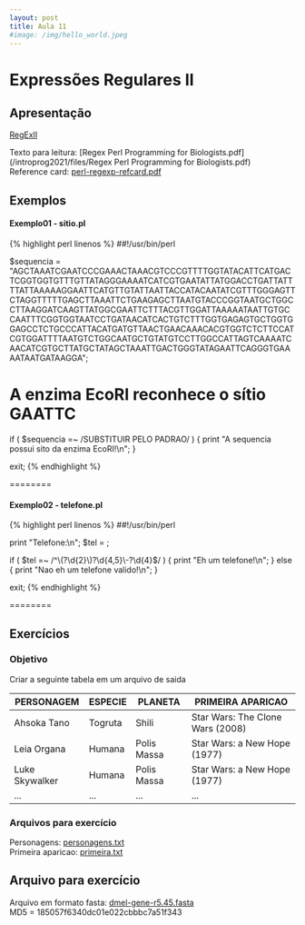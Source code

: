 ```yaml
---
layout: post
title: Aula 11
#image: /img/hello_world.jpeg
---
```

# Expressões Regulares II   

## Apresentação
[RegExII](/introprog2024/pdf/aula11.pdf)  

Texto para leitura: [Regex Perl Programming for Biologists.pdf](/introprog2021/files/Regex Perl Programming for Biologists.pdf)    
Reference card: [perl-regexp-refcard.pdf](/introprog2021/files/perl-regexp-refcard.pdf)    

## Exemplos

#### Exemplo01 - sitio.pl
{% highlight perl linenos %}
##!/usr/bin/perl

$sequencia = "AGCTAAATCGAATCCCGAAACTAAACGTCCCGTTTTGGTATACATTCATGACTCGGTGGTGTTTGTTATAGGGAAAATCATCGTGAATATTATGGACCTGATTATTTTATTAAAAAGGAATTCATGTTGTATTAATTACCATACAATATCGTTTGGGAGTTCTAGGTTTTTGAGCTTAAATTCTGAAGAGCTTAATGTACCCGGTAATGCTGGCCTTAAGGATCAAGTTATGGCGAATTCTTTACGTTGGATTAAAAATAATTGTGCCAATTTCGGTGGTAATCCTGATAACATCACTGTCTTTGGTGAGAGTGCTGGTGGAGCCTCTGCCCATTACATGATGTTAACTGAACAAACACGTGGTCTCTTCCATCGTGGATTTTAATGTCTGGCAATGCTGTATGTCCTTGGCCATTAGTCAAAATCAACATCGTGCTTATGCTATAGCTAAATTGACTGGGTATAGAATTCAGGGTGAAAATAATGATAAGGA"; 


# A enzima EcoRI reconhece o sítio GAATTC

if ( $sequencia =~ /SUBSTITUIR PELO PADRAO/ ) { 
	print "A sequencia possui sito da enzima EcoRI!\n"; 
}

exit;
{% endhighlight %}

========

#### Exemplo02 - telefone.pl
{% highlight perl linenos %}
##!/usr/bin/perl

print "Telefone\:\n";
$tel = <STDIN>;

if ( $tel =~ /^\(?\d{2}\)?\d{4,5}\-?\d{4}$/ ) { 
   print "Eh um telefone!\n"; 
} else {
   print "Nao eh um telefone valido!\n"; 
}

exit;
{% endhighlight %}


========

## Exercícios  

### Objetivo

Criar a seguinte tabela em um arquivo de saida

| PERSONAGEM |  ESPECIE  | PLANETA | PRIMEIRA APARICAO |
| ---------- | --------- | ------- | ----------------- |
|  Ahsoka Tano |  Togruta | Shili | Star Wars: The Clone Wars (2008) |
|  Leia Organa |  Humana | Polis Massa | Star Wars: a New Hope (1977) |
|  Luke Skywalker |  Humana | Polis Massa | Star Wars: a New Hope (1977) |
|  ... |  ... | ... | ... |


### Arquivos para exercício

Personagens: [personagens.txt](/introprog2024/files/personagens.txt)  
Primeira aparicao: [primeira.txt](/introprog2024/files/primeira.txt)  


## Arquivo para exercício
Arquivo em formato fasta: [dmel-gene-r5.45.fasta](/introprog2021/files/dmel-gene-r5.45.fasta)    
MD5 = 185057f6340dc01e022cbbbc7a51f343  
